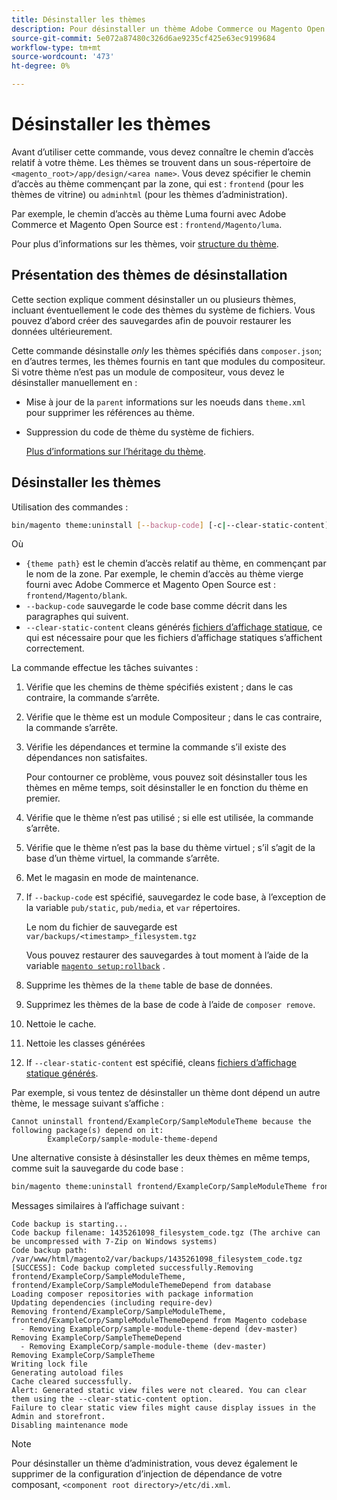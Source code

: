 ```yaml
---
title: Désinstaller les thèmes
description: Pour désinstaller un thème Adobe Commerce ou Magento Open Source, procédez comme suit.
source-git-commit: 5e072a87480c326d6ae9235cf425e63ec9199684
workflow-type: tm+mt
source-wordcount: '473'
ht-degree: 0%

---
```



# Désinstaller les thèmes

Avant d’utiliser cette commande, vous devez connaître le chemin d’accès relatif à votre thème. Les thèmes se trouvent dans un sous-répertoire de `<magento_root>/app/design/<area name>`. Vous devez spécifier le chemin d’accès au thème commençant par la zone, qui est : `frontend` (pour les thèmes de vitrine) ou `adminhtml` (pour les thèmes d’administration).

Par exemple, le chemin d’accès au thème Luma fourni avec Adobe Commerce et Magento Open Source est : `frontend/Magento/luma`.

Pour plus d’informations sur les thèmes, voir [structure du thème](https://developer.adobe.com/commerce/frontend-core/guide/themes/structure/).

## Présentation des thèmes de désinstallation

Cette section explique comment désinstaller un ou plusieurs thèmes, incluant éventuellement le code des thèmes du système de fichiers. Vous pouvez d’abord créer des sauvegardes afin de pouvoir restaurer les données ultérieurement.

Cette commande désinstalle *only* les thèmes spécifiés dans `composer.json`; en d’autres termes, les thèmes fournis en tant que modules du compositeur. Si votre thème n’est pas un module de compositeur, vous devez le désinstaller manuellement en :

* Mise à jour de la `parent` informations sur les noeuds dans `theme.xml` pour supprimer les références au thème.
* Suppression du code de thème du système de fichiers.

   [Plus d’informations sur l’héritage du thème](https://developer.adobe.com/commerce/frontend-core/guide/themes/inheritance/).

## Désinstaller les thèmes

Utilisation des commandes :

```bash
bin/magento theme:uninstall [--backup-code] [-c|--clear-static-content] {theme path} ... {theme path}
```

Où

* `{theme path}` est le chemin d’accès relatif au thème, en commençant par le nom de la zone. Par exemple, le chemin d’accès au thème vierge fourni avec Adobe Commerce et Magento Open Source est : `frontend/Magento/blank`.
* `--backup-code` sauvegarde le code base comme décrit dans les paragraphes qui suivent.
* `--clear-static-content` cleans générés [fichiers d’affichage statique](../../configuration/cli/static-view-file-deployment.md), ce qui est nécessaire pour que les fichiers d’affichage statiques s’affichent correctement.

La commande effectue les tâches suivantes :

1. Vérifie que les chemins de thème spécifiés existent ; dans le cas contraire, la commande s’arrête.
1. Vérifie que le thème est un module Compositeur ; dans le cas contraire, la commande s’arrête.
1. Vérifie les dépendances et termine la commande s’il existe des dépendances non satisfaites.

   Pour contourner ce problème, vous pouvez soit désinstaller tous les thèmes en même temps, soit désinstaller le en fonction du thème en premier.

1. Vérifie que le thème n’est pas utilisé ; si elle est utilisée, la commande s’arrête.
1. Vérifie que le thème n’est pas la base du thème virtuel ; s’il s’agit de la base d’un thème virtuel, la commande s’arrête.
1. Met le magasin en mode de maintenance.
1. If `--backup-code` est spécifié, sauvegardez le code base, à l’exception de la variable `pub/static`, `pub/media`, et `var` répertoires.

   Le nom du fichier de sauvegarde est `var/backups/<timestamp>_filesystem.tgz`

   Vous pouvez restaurer des sauvegardes à tout moment à l’aide de la variable [`magento setup:rollback`](uninstall-modules.md#roll-back-the-file-system-database-or-media-files) .

1. Supprime les thèmes de la `theme` table de base de données.
1. Supprimez les thèmes de la base de code à l’aide de `composer remove`.
1. Nettoie le cache.
1. Nettoie les classes générées
1. If `--clear-static-content` est spécifié, cleans [fichiers d’affichage statique générés](../../configuration/cli/static-view-file-deployment.md).

Par exemple, si vous tentez de désinstaller un thème dont dépend un autre thème, le message suivant s’affiche :

```terminal
Cannot uninstall frontend/ExampleCorp/SampleModuleTheme because the following package(s) depend on it:
        ExampleCorp/sample-module-theme-depend
```

Une alternative consiste à désinstaller les deux thèmes en même temps, comme suit la sauvegarde du code base :

```bash
bin/magento theme:uninstall frontend/ExampleCorp/SampleModuleTheme frontend/ExampleCorp/SampleModuleThemeDepend --backup-code
```

Messages similaires à l’affichage suivant :

```terminal
Code backup is starting...
Code backup filename: 1435261098_filesystem_code.tgz (The archive can be uncompressed with 7-Zip on Windows systems)
Code backup path: /var/www/html/magento2/var/backups/1435261098_filesystem_code.tgz
[SUCCESS]: Code backup completed successfully.Removing frontend/ExampleCorp/SampleModuleTheme, frontend/ExampleCorp/SampleModuleThemeDepend from database
Loading composer repositories with package information
Updating dependencies (including require-dev)
Removing frontend/ExampleCorp/SampleModuleTheme, frontend/ExampleCorp/SampleModuleThemeDepend from Magento codebase
  - Removing ExampleCorp/sample-module-theme-depend (dev-master)
Removing ExampleCorp/SampleThemeDepend
  - Removing ExampleCorp/sample-module-theme (dev-master)
Removing ExampleCorp/SampleTheme
Writing lock file
Generating autoload files
Cache cleared successfully.
Alert: Generated static view files were not cleared. You can clear them using the --clear-static-content option.
Failure to clear static view files might cause display issues in the Admin and storefront.
Disabling maintenance mode
```

>[!NOTE]
>
>Pour désinstaller un thème d’administration, vous devez également le supprimer de la configuration d’injection de dépendance de votre composant, `<component root directory>/etc/di.xml`.
